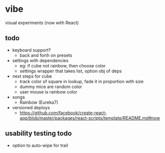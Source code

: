 # vibe
visual experiments (now with React)

## todo
- keyboard support?
  - back and forth on presets
- settings with dependencies
  - eg: if cube not rainbow, then choose color
  - settings wrapper that takes list, option obj of deps
- next steps for cube
  - track color of square in lookup, fade it in proportion with size
  - dummy mice are random color
  - user mouse is rainbow color
- songs
  - Rainbow (Eureka7)
- versioned deploys
  - https://github.com/facebook/create-react-app/blob/master/packages/react-scripts/template/README.md#now

## usability testing todo
- option to auto-wipe for trail
